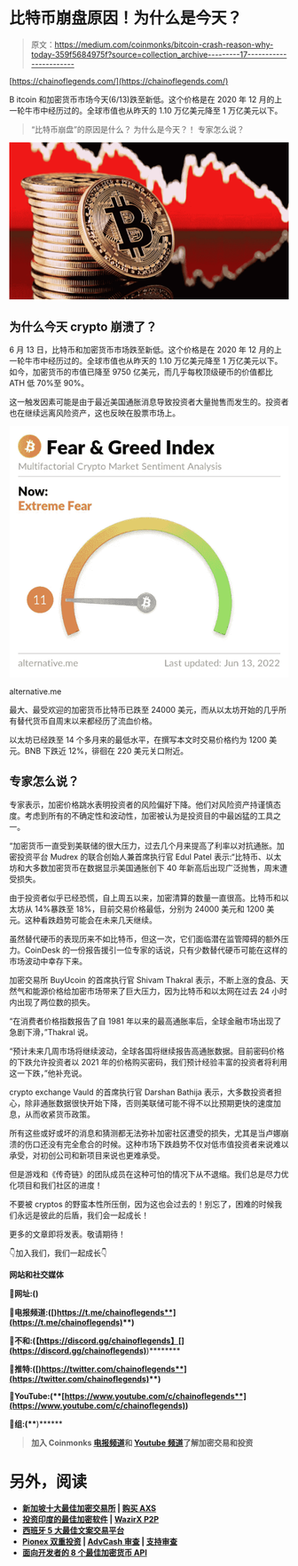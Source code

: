 # 比特币崩盘原因！为什么是今天？

> 原文：<https://medium.com/coinmonks/bitcoin-crash-reason-why-today-359f5684975f?source=collection_archive---------17----------------------->

[https://chainoflegends.com/](https://chainoflegends.com/)

B itcoin 和加密货币市场今天(6/13)跌至新低。这个价格是在 2020 年 12 月的上一轮牛市中经历过的。全球市值也从昨天的 1.10 万亿美元降至 1 万亿美元以下。

> “比特币崩盘”的原因是什么？
> 为什么是今天？！
> 专家怎么说？

![](img/d0b9f65a3fcd0a88640a5413c4981932.png)

## 为什么今天 crypto 崩溃了？

6 月 13 日，比特币和加密货币市场跌至新低。这个价格是在 2020 年 12 月的上一轮牛市中经历过的。全球市值也从昨天的 1.10 万亿美元降至 1 万亿美元以下。如今，加密货币的市值已降至 9750 亿美元，而几乎每枚顶级硬币的价值都比 ATH 低 70%至 90%。

这一触发因素可能是由于最近美国通胀消息导致投资者大量抛售而发生的。投资者也在继续远离风险资产，这也反映在股票市场上。

![](img/5563a3bd9c25b50ea58213381f22b3f6.png)

alternative.me

最大、最受欢迎的加密货币比特币已跌至 24000 美元，而从以太坊开始的几乎所有替代货币自周末以来都经历了流血价格。

以太坊已经跌至 14 个多月来的最低水平，在撰写本文时交易价格约为 1200 美元。BNB 下跌近 12%，徘徊在 220 美元关口附近。

## 专家怎么说？

专家表示，加密价格跳水表明投资者的风险偏好下降。他们对风险资产持谨慎态度。考虑到所有的不确定性和波动性，加密被认为是投资目的中最凶猛的工具之一。

“加密货币一直受到美联储的很大压力，过去几个月来提高了利率以对抗通胀。加密投资平台 Mudrex 的联合创始人兼首席执行官 Edul Patel 表示:“比特币、以太坊和大多数加密货币在数据显示美国通胀创下 40 年新高后出现广泛抛售，周末遭受损失。

由于投资者似乎已经恐慌，自上周五以来，加密清算的数量一直很高。比特币和以太坊从 14%暴跌至 18%，目前交易价格最低，分别为 24000 美元和 1200 美元。这种看跌趋势可能会在未来几天继续。

虽然替代硬币的表现历来不如比特币，但这一次，它们面临潜在监管障碍的额外压力。CoinDesk 的一份报告援引一位专家的话说，只有少数替代硬币可能在这样的市场波动中幸存下来。

加密交易所 BuyUcoin 的首席执行官 Shivam Thakral 表示，不断上涨的食品、天然气和能源价格给加密市场带来了巨大压力，因为比特币和以太网在过去 24 小时内出现了两位数的损失。

“在消费者价格指数报告了自 1981 年以来的最高通胀率后，全球金融市场出现了急剧下滑，”Thakral 说。

“预计未来几周市场将继续波动，全球各国将继续报告高通胀数据。目前密码价格的下跌允许投资者以 2021 年的价格购买密码，我们预计经验丰富的投资者将利用这一下跌，”他补充说。

crypto exchange Vauld 的首席执行官 Darshan Bathija 表示，大多数投资者担心，除非通胀数据很快开始下降，否则美联储可能不得不以比预期更快的速度加息，从而收紧货币政策。

所有这些或好或坏的消息和猜测都无法弥补加密社区遭受的损失，尤其是当卢娜崩溃的伤口还没有完全愈合的时候。这种市场下跌趋势不仅对低市值投资者来说难以承受，对初创公司和新项目来说也更难承受。

但是游戏和《传奇链》的团队成员在这种可怕的情况下从不退缩。我们总是尽力优化项目和我们社区的进度！

不要被 cryptos 的野蛮本性所压倒，因为这也会过去的！别忘了，困难的时候我们永远是彼此的后盾，我们会一起成长！

更多的文章即将发表。敬请期待！

👇加入我们，我们一起成长👇

**网站和社交媒体**

**🔹网址:(**[](https://chainoflegends.com/)****)****

****🔹电报频道:(**[**)https://t.me/chainoflegends**](https://t.me/chainoflegends)**)****

****🔹不和:(【https://discord.gg/chainoflegends】[](https://discord.gg/chainoflegends)****)********

****🔹推特:(**[**)https://twitter.com/chainoflegends**](https://twitter.com/chainoflegends)**)****

****🔹YouTube:(**[**https://www.youtube.com/c/chainoflegends**](https://www.youtube.com/c/chainoflegends)**)****

****🔹组:(**[](https://t.me/ChainOfLegendsChat)****)******

> ****加入 Coinmonks [电报频道](https://t.me/coincodecap)和 [Youtube 频道](https://www.youtube.com/c/coinmonks/videos)了解加密交易和投资****

# ****另外，阅读****

*   ****[新加坡十大最佳加密交易所](https://coincodecap.com/crypto-exchange-in-singapore) | [购买 AXS](https://coincodecap.com/buy-axs-token)****
*   ****[投资印度的最佳加密软件](https://coincodecap.com/best-crypto-to-invest-in-india-in-2021) | [WazirX P2P](https://coincodecap.com/wazirx-p2p)****
*   ****[西班牙 5 大最佳文案交易平台](https://coincodecap.com/copy-trading-spain)****
*   ****[Pionex 双重投资](https://coincodecap.com/pionex-dual-investment) | [AdvCash 审查](https://coincodecap.com/advcash-review) | [支持审查](https://coincodecap.com/uphold-review)****
*   ****[面向开发者的 8 个最佳加密货币 API](https://coincodecap.com/best-cryptocurrency-apis)****